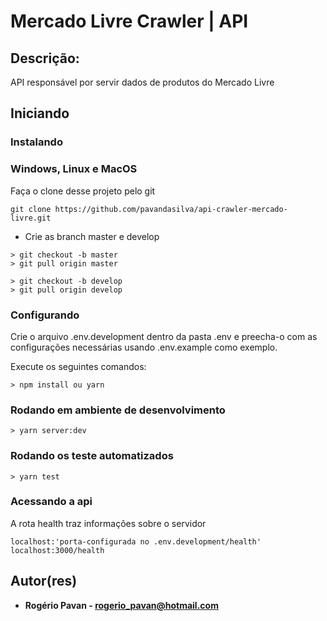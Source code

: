 # Mercado Livre Crawler | API

## Descrição:

API responsável por servir dados de produtos do Mercado Livre

## Iniciando

### Instalando

### Windows, Linux e MacOS

Faça o clone desse projeto pelo git

```
git clone https://github.com/pavandasilva/api-crawler-mercado-livre.git
```

- Crie as branch master e develop

```
> git checkout -b master
> git pull origin master

> git checkout -b develop
> git pull origin develop
```

### Configurando

Crie o arquivo .env.development dentro da pasta .env e preecha-o com as configurações necessárias usando .env.example como exemplo.

Execute os seguintes comandos:

```
> npm install ou yarn

```

### Rodando em ambiente de desenvolvimento

```
> yarn server:dev
```

### Rodando os teste automatizados

```
> yarn test
```

### Acessando a api

A rota health traz informações sobre o servidor

```
localhost:'porta-configurada no .env.development/health'
localhost:3000/health
```

## Autor(res)

- **Rogério Pavan - rogerio_pavan@hotmail.com**
